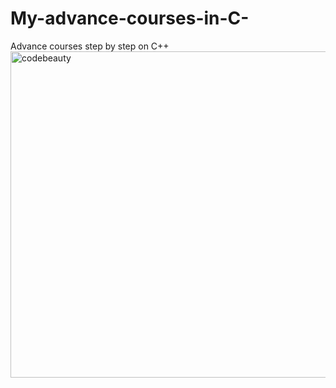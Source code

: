# My-advance-courses-in-C-
Advance courses step by step on C++
<img width="522" alt="codebeauty" src="https://github.com/gem870/My-advance-courses-in-C-/assets/123607155/bd5f2ac5-3063-412e-bd85-9fc257df3abc">
